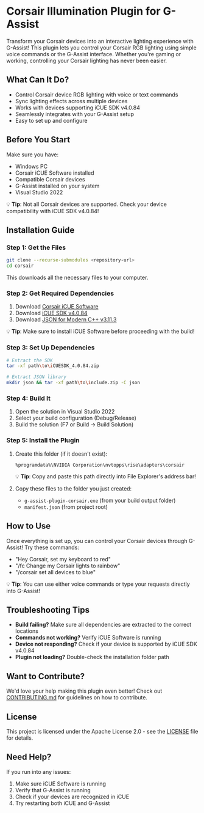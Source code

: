 # Corsair Illumination Plugin for G-Assist

Transform your Corsair devices into an interactive lighting experience with G-Assist! This plugin lets you control your Corsair RGB lighting using simple voice commands or the G-Assist interface. Whether you're gaming or working, controlling your Corsair lighting has never been easier.

## What Can It Do?
- Control Corsair device RGB lighting with voice or text commands
- Sync lighting effects across multiple devices
- Works with devices supporting iCUE SDK v4.0.84
- Seamlessly integrates with your G-Assist setup
- Easy to set up and configure

## Before You Start
Make sure you have:
- Windows PC
- Corsair iCUE Software installed
- Compatible Corsair devices
- G-Assist installed on your system
- Visual Studio 2022

💡 **Tip**: Not all Corsair devices are supported. Check your device compatibility with iCUE SDK v4.0.84!

## Installation Guide

### Step 1: Get the Files
```bash
git clone --recurse-submodules <repository-url>
cd corsair
```
This downloads all the necessary files to your computer.

### Step 2: Get Required Dependencies
1. Download [Corsair iCUE Software](https://www.corsair.com/us/en/s/downloads)
2. Download [iCUE SDK v4.0.84](https://github.com/CorsairOfficial/cue-sdk/releases/download/v4.0.84/iCUESDK_4.0.84.zip)
3. Download [JSON for Modern C++ v3.11.3](https://github.com/nlohmann/json/releases/download/v3.11.3/include.zip)

💡 **Tip**: Make sure to install iCUE Software before proceeding with the build!

### Step 3: Set Up Dependencies
```bash
# Extract the SDK
tar -xf path\to\iCUESDK_4.0.84.zip

# Extract JSON library
mkdir json && tar -xf path\to\include.zip -C json
```

### Step 4: Build It
1. Open the solution in Visual Studio 2022
2. Select your build configuration (Debug/Release)
3. Build the solution (F7 or Build → Build Solution)

### Step 5: Install the Plugin
1. Create this folder (if it doesn't exist):
   ```
   %programdata%\NVIDIA Corporation\nvtopps\rise\adapters\corsair
   ```
   💡 **Tip**: Copy and paste this path directly into File Explorer's address bar!

2. Copy these files to the folder you just created:
   - `g-assist-plugin-corsair.exe` (from your build output folder)
   - `manifest.json` (from project root)

## How to Use
Once everything is set up, you can control your Corsair devices through G-Assist! Try these commands:
- "Hey Corsair, set my keyboard to red"
- "/fc Change my Corsair lights to rainbow"
- "/corsair set all devices to blue"

💡 **Tip**: You can use either voice commands or type your requests directly into G-Assist!

## Troubleshooting Tips
- **Build failing?** Make sure all dependencies are extracted to the correct locations
- **Commands not working?** Verify iCUE Software is running
- **Device not responding?** Check if your device is supported by iCUE SDK v4.0.84
- **Plugin not loading?** Double-check the installation folder path

## Want to Contribute?
We'd love your help making this plugin even better! Check out [CONTRIBUTING.md](CONTRIBUTING.md) for guidelines on how to contribute.

## License
This project is licensed under the Apache License 2.0 - see the [LICENSE](LICENSE) file for details.

## Need Help?
If you run into any issues:
1. Make sure iCUE Software is running
2. Verify that G-Assist is running
3. Check if your devices are recognized in iCUE
4. Try restarting both iCUE and G-Assist
